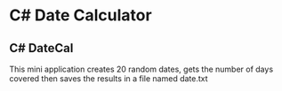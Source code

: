 # C# Date Calculator

## C# DateCal

This mini application creates 20 random dates, gets the number
of days covered then saves the results in a file named date.txt